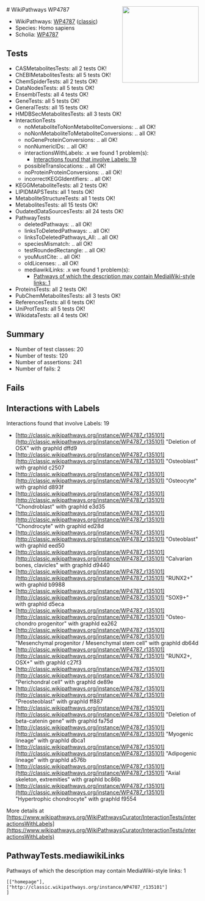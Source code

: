 <img style="float: right; width: 200px" src="https://upload.wikimedia.org/wikipedia/commons/thumb/8/83/Wplogo_with_text_500.png/640px-Wplogo_with_text_500.png" />
# WikiPathways WP4787

* WikiPathways: [WP4787](https://wikipathways.org/pathways/WP4787) ([classic](https://classic.wikipathways.org/instance/WP4787))
* Species: Homo sapiens
* Scholia: [WP4787](https://scholia.toolforge.org/wikipathways/WP4787)
## Tests
* CASMetabolitesTests: all 2 tests OK!
* ChEBIMetabolitesTests: all 5 tests OK!
* ChemSpiderTests: all 2 tests OK!
* DataNodesTests: all 5 tests OK!
* EnsemblTests: all 4 tests OK!
* GeneTests: all 5 tests OK!
* GeneralTests: all 15 tests OK!
* HMDBSecMetabolitesTests: all 3 tests OK!
* InteractionTests
    * noMetaboliteToNonMetaboliteConversions: .. all OK!
    * noNonMetaboliteToMetaboliteConversions: .. all OK!
    * noGeneProteinConversions: .. all OK!
    * nonNumericIDs: .. all OK!
    * interactionsWithLabels: .x we found 1 problem(s):
        * [Interactions found that involve Labels: 19](#fe97a8c1)
    * possibleTranslocations: .. all OK!
    * noProteinProteinConversions: .. all OK!
    * incorrectKEGGIdentifiers: .. all OK!
* KEGGMetaboliteTests: all 2 tests OK!
* LIPIDMAPSTests: all 1 tests OK!
* MetaboliteStructureTests: all 1 tests OK!
* MetabolitesTests: all 15 tests OK!
* OudatedDataSourcesTests: all 24 tests OK!
* PathwayTests
    * deletedPathways: .. all OK!
    * linksToDeletedPathways: .. all OK!
    * linksToDeletedPathways_All: .. all OK!
    * speciesMismatch: .. all OK!
    * testRoundedRectangle: .. all OK!
    * youMustCite: .. all OK!
    * oldLicenses: .. all OK!
    * mediawikiLinks: .x we found 1 problem(s):
        * [Pathways of which the description may contain MediaWiki-style links: 1](#da69cf45)
* ProteinsTests: all 2 tests OK!
* PubChemMetabolitesTests: all 3 tests OK!
* ReferencesTests: all 6 tests OK!
* UniProtTests: all 5 tests OK!
* WikidataTests: all 4 tests OK!


## Summary

* Number of test classes: 20
* Number of tests: 120
* Number of assertions: 241
* Number of fails: 2

## Fails

<a name="fe97a8c1" />

## Interactions with Labels

Interactions found that involve Labels: 19

* [http://classic.wikipathways.org/instance/WP4787_r135101](http://classic.wikipathways.org/instance/WP4787_r135101) "Deletion of OSX" with graphId dffd9
* [http://classic.wikipathways.org/instance/WP4787_r135101](http://classic.wikipathways.org/instance/WP4787_r135101) "Osteoblast" with graphId c2507
* [http://classic.wikipathways.org/instance/WP4787_r135101](http://classic.wikipathways.org/instance/WP4787_r135101) "Osteocyte" with graphId d893f
* [http://classic.wikipathways.org/instance/WP4787_r135101](http://classic.wikipathways.org/instance/WP4787_r135101) "Chondroblast" with graphId e3d35
* [http://classic.wikipathways.org/instance/WP4787_r135101](http://classic.wikipathways.org/instance/WP4787_r135101) "Chondrocyte" with graphId ed28d
* [http://classic.wikipathways.org/instance/WP4787_r135101](http://classic.wikipathways.org/instance/WP4787_r135101) "Osteoblast" with graphId eed50
* [http://classic.wikipathways.org/instance/WP4787_r135101](http://classic.wikipathways.org/instance/WP4787_r135101) "Calvarian bones, clavicles" with graphId d9440
* [http://classic.wikipathways.org/instance/WP4787_r135101](http://classic.wikipathways.org/instance/WP4787_r135101) "RUNX2+" with graphId b9988
* [http://classic.wikipathways.org/instance/WP4787_r135101](http://classic.wikipathways.org/instance/WP4787_r135101) "SOX9+" with graphId d5eca
* [http://classic.wikipathways.org/instance/WP4787_r135101](http://classic.wikipathways.org/instance/WP4787_r135101) "Osteo-chondro progenitor" with graphId ea262
* [http://classic.wikipathways.org/instance/WP4787_r135101](http://classic.wikipathways.org/instance/WP4787_r135101) "Mesenchymal progenitor /
Mesenchymal stem cell" with graphId db64d
* [http://classic.wikipathways.org/instance/WP4787_r135101](http://classic.wikipathways.org/instance/WP4787_r135101) "RUNX2+, OSX+" with graphId c27f3
* [http://classic.wikipathways.org/instance/WP4787_r135101](http://classic.wikipathways.org/instance/WP4787_r135101) "Perichondral cell" with graphId de89e
* [http://classic.wikipathways.org/instance/WP4787_r135101](http://classic.wikipathways.org/instance/WP4787_r135101) "Preosteoblast" with graphId ff887
* [http://classic.wikipathways.org/instance/WP4787_r135101](http://classic.wikipathways.org/instance/WP4787_r135101) "Deletion of beta-catenin gene" with graphId fa75d
* [http://classic.wikipathways.org/instance/WP4787_r135101](http://classic.wikipathways.org/instance/WP4787_r135101) "Myogenic lineage" with graphId dbca1
* [http://classic.wikipathways.org/instance/WP4787_r135101](http://classic.wikipathways.org/instance/WP4787_r135101) "Adipogenic lineage" with graphId a576b
* [http://classic.wikipathways.org/instance/WP4787_r135101](http://classic.wikipathways.org/instance/WP4787_r135101) "Axial skeleton, extremities" with graphId bc86b
* [http://classic.wikipathways.org/instance/WP4787_r135101](http://classic.wikipathways.org/instance/WP4787_r135101) "Hypertrophic chondrocyte" with graphId f9554


More details at [https://www.wikipathways.org/WikiPathwaysCurator/InteractionTests/interactionsWithLabels](https://www.wikipathways.org/WikiPathwaysCurator/InteractionTests/interactionsWithLabels)

<a name="da69cf45" />

## PathwayTests.mediawikiLinks

Pathways of which the description may contain MediaWiki-style links: 1
```
[["homepage"],
["http://classic.wikipathways.org/instance/WP4787_r135101"]
]
```


